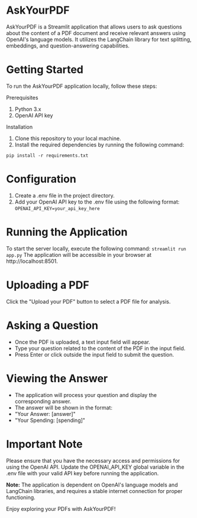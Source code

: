 # AskYourPDF

AskYourPDF is a Streamlit application that allows users to ask questions about the content of a PDF document and receive relevant answers using OpenAI's language models. It utilizes the LangChain library for text splitting, embeddings, and question-answering capabilities.

# Getting Started

To run the AskYourPDF application locally, follow these steps:

Prerequisites
1. Python 3.x
2. OpenAI API key

Installation
1. Clone this repository to your local machine.
2. Install the required dependencies by running the following command:

``` pip install -r requirements.txt ```

# Configuration
1. Create a .env file in the project directory.
2. Add your OpenAI API key to the .env file using the following format:
``` OPENAI_API_KEY=your_api_key_here ```

# Running the Application
To start the server locally, execute the following command:
` streamlit run app.py `
The application will be accessible in your browser at http://localhost:8501.

# Uploading a PDF
Click the "Upload your PDF" button to select a PDF file for analysis.

# Asking a Question
- Once the PDF is uploaded, a text input field will appear.
- Type your question related to the content of the PDF in the input field.
- Press Enter or click outside the input field to submit the question.

# Viewing the Answer

- The application will process your question and display the corresponding answer.
- The answer will be shown in the format:
- "Your Answer: [answer]"
- "Your Spending: [spending]"

# Important Note

Please ensure that you have the necessary access and permissions for using the OpenAI API. Update the OPENAI_API_KEY global variable in the .env file with your valid API key before running the application.

**Note:** The application is dependent on OpenAI's language models and LangChain libraries, and requires a stable internet connection for proper functioning.

Enjoy exploring your PDFs with AskYourPDF!
